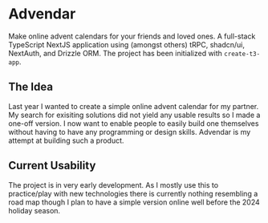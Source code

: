 # Advendar

Make online advent calendars for your friends and loved ones. A full-stack TypeScript NextJS application using (amongst others) tRPC, shadcn/ui, NextAuth, and Drizzle ORM. The project has been initialized with `create-t3-app`.

## The Idea

Last year I wanted to create a simple online advent calendar for my partner. My search for exisiting solutions did not yield any usable results so I made a one-off version. I now want to enable people to easily build one themselves without having to have any programming or design skills. Advendar is my attempt at building such a product.

## Current Usability
The project is in very early development. As I mostly use this to practice/play with new technologies there is currently nothing resembling a road map though I plan to have a simple version online well before the 2024 holiday season. 
